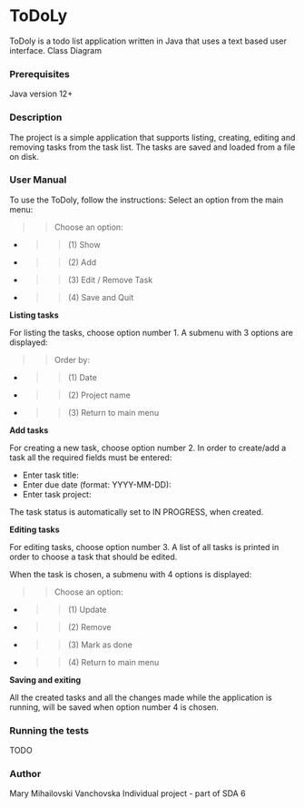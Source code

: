 # ToDoLy

ToDoly is a todo list application written in Java that uses a text based user interface. Class Diagram

### Prerequisites ###
Java version 12+

### Description ###
The project is a simple application that supports listing, creating, editing and removing tasks from the task list. The tasks are saved and loaded from a file on disk.

### User Manual ###
To use the ToDoly, follow the instructions:
Select an option from the main menu:
 >> Choose an option:
 * >> (1) Show 
 * >> (2) Add 
 * >> (3) Edit / Remove Task
 * >> (4) Save and Quit

**Listing tasks**

For listing the tasks, choose option number 1.
A submenu with 3 options are displayed:
 >> Order by: 
 * >> (1) Date 
 * >> (2) Project name
 * >> (3) Return to main menu

**Add tasks**

For creating a new task, choose option number 2. 
In order to create/add a task all the required fields must be entered:
* Enter task title:
* Enter due date (format: YYYY-MM-DD): 
* Enter task project: 

The task status is automatically set to IN PROGRESS, when created.

**Editing tasks**
   
For editing tasks, choose option number 3. 
A list of all tasks is printed in order to choose a task that should be edited. 

When the task is chosen, 
a submenu with 4 options is displayed:

 >> Choose an option:
 * >> (1) Update
 * >> (2) Remove
 * >> (3) Mark as done
 * >> (4) Return to main menu

**Saving and exiting**
   
All the created tasks and all the changes made while the application is running, will be saved when option number 4 is chosen.

### Running the tests ###
TODO

### Author ###
Mary Mihailovski Vanchovska Individual project - part of SDA 6